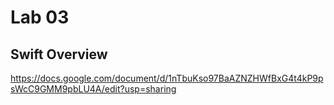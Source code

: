 # Lab 03
## Swift Overview
https://docs.google.com/document/d/1nTbuKso97BaAZNZHWfBxG4t4kP9psWcC9GMM9pbLU4A/edit?usp=sharing

